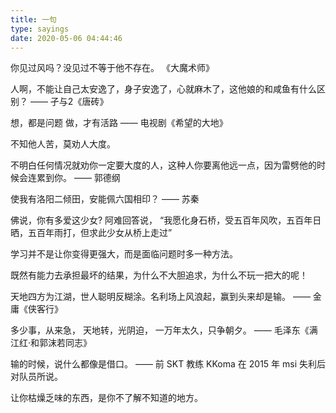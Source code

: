 ```yaml
---
title: 一句
type: sayings
date: 2020-05-06 04:44:46
---
```


你见过风吗？没见过不等于他不存在。
《大魔术师》

人啊，不能让自己太安逸了，身子安逸了，心就麻木了，这他娘的和咸鱼有什么区别？
—— 孑与2《唐砖》

想，都是问题
做，才有活路
—— 电视剧《希望的大地》

不知他人苦，莫劝人大度。

不明白任何情况就劝你一定要大度的人，这种人你要离他远一点，因为雷劈他的时候会连累到你。
—— 郭德纲

使我有洛阳二倾田，安能佩六国相印？
—— 苏秦

佛说，你有多爱这少女?
阿难回答说，
“我愿化身石桥，受五百年风吹，五百年日晒，五百年雨打，但求此少女从桥上走过”

学习并不是让你变得更强大，而是面临问题时多一种方法。

既然有能力去承担最坏的结果，为什么不大胆追求，为什么不玩一把大的呢！

天地四方为江湖，世人聪明反糊涂。名利场上风浪起，赢到头来却是输。
—— 金庸《侠客行》

多少事，从来急，
天地转，光阴迫，
一万年太久，只争朝夕。
—— 毛泽东《满江红·和郭沫若同志》

输的时候，说什么都像是借口。
—— 前 SKT 教练 KKoma 在 2015 年 msi 失利后对队员所说。

让你枯燥乏味的东西，是你不了解不知道的地方。